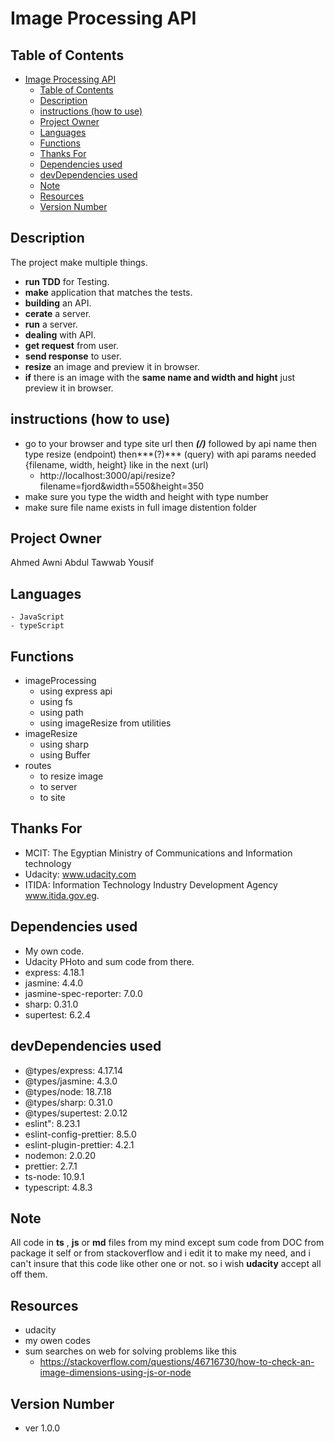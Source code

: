 # Image Processing API

## Table of Contents

- [Image Processing API](#image-processing-api)
  - [Table of Contents](#table-of-contents)
  - [Description](#description)
  - [instructions (how to use)](#instructions-how-to-use)
  - [Project Owner](#project-owner)
  - [Languages](#languages)
  - [Functions](#functions)
  - [Thanks For](#thanks-for)
  - [Dependencies used](#dependencies-used)
  - [devDependencies used](#devdependencies-used)
  - [Note](#note)
  - [Resources](#resources)
  - [Version Number](#version-number)

## Description
 The project make multiple things.
- **run TDD** for Testing.
- **make** application that matches the tests.
- **building** an API.
- **cerate** a server.
- **run** a server.  
- **dealing** with API.
- **get request** from user.
- **send response** to user.
- **resize** an image and preview it in browser.       
- **if** there is an image with the **same name and width and hight** just preview it in browser.
  
## instructions (how to use)
- go to your browser and type site url then ***(/)*** followed by api name then type resize (endpoint) then***(?)*** (query) with api params needed {filename, width, height} like in the next (url)
  - http://localhost:3000/api/resize?filename=fjord&width=550&height=350
- make sure you type the width and height with type number 
- make sure file name exists in full image distention folder


## Project Owner
   Ahmed Awni Abdul Tawwab Yousif   
   
## Languages
    - JavaScript
    - typeScript

## Functions 
  - imageProcessing
     - using express api
     - using fs
     - using path
     - using imageResize from utilities  
  - imageResize  
      -  using sharp
      -  using Buffer
  - routes
      - to resize image
      - to server
      - to site

## Thanks For
- MCIT: The Egyptian Ministry of Communications and Information technology
- Udacity: www.udacity.com
- ITIDA: Information Technology Industry Development Agency www.itida.gov.eg.

## Dependencies used
- My own code.
- Udacity PHoto and sum code from there.
- express: 4.18.1
- jasmine: 4.4.0
- jasmine-spec-reporter: 7.0.0
- sharp: 0.31.0
- supertest: 6.2.4

## devDependencies used
   - @types/express: 4.17.14
   - @types/jasmine: 4.3.0
   - @types/node: 18.7.18
   - @types/sharp: 0.31.0
   - @types/supertest: 2.0.12
   - eslint": 8.23.1
   - eslint-config-prettier: 8.5.0
   - eslint-plugin-prettier: 4.2.1
   - nodemon: 2.0.20
   - prettier: 2.7.1
   - ts-node: 10.9.1
   - typescript: 4.8.3
  

## Note
All code in **ts** , **js** or **md** files from my mind except sum code from DOC from package it self or from stackoverflow and i edit it to make my need, 
and i can't insure that this code like other one or not. 
so i wish **udacity** accept all off them.
## Resources  
- udacity
- my owen codes
- sum searches on web for solving problems like this
  - https://stackoverflow.com/questions/46716730/how-to-check-an-image-dimensions-using-js-or-node
## Version Number
- ver 1.0.0